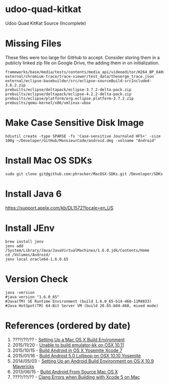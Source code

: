 # udoo-quad-kitkat
Udoo Quad KitKat Source (Incomplete)

# Missing Files

These files were too large for GitHub to accept. Consider storing them in a publicly linked zip file on Google Drive, the adding them in on initialization.

    frameworks/base/media/tests/contents/media_api/videoeditor/H264_BP_640x480_15fps_384kbps_60_0.mp4
    external/chromium-trace/trace-viewer/test_data/theverge_trace.json
    external/eclipse-basebuilder/src/eclipse-sourceBuild-srcIncluded-3.6.2.zip
    prebuilts/eclipse/deltapack/eclipse-3.7.2-delta-pack.zip
    prebuilts/eclipse/deltapack/eclipse-4.2.2-delta-pack.zip
    prebuilts/eclipse/platform/org.eclipse.platform-3.7.2.zip
    prebuilts/qemu-kernel/x86/vmlinux-vbox

# Make Case Sensitive Disk Image

    hdiutil create -type SPARSE -fs 'Case-sensitive Journaled HFS+' -size 100g ~/Developer/GitHub/MonsieurCode/android.dmg -volname "Android"

# Install Mac OS SDKs

    sudo git clone git@github.com:phracker/MacOSX-SDKs.git /Developer/SDKs

# Install Java 6

https://support.apple.com/kb/DL1572?locale=en_US

# Install JEnv

    brew install jenv
    jenv add /System/Library/Java/JavaVirtualMachines/1.6.0.jdk/Contents/Home
    cd /Volumes/Android/
    jenv local oracle64-1.6.0.65
    

# Version Check

    java -version
    #java version "1.6.0_65"
    #Java(TM) SE Runtime Environment (build 1.6.0_65-b14-468-11M4833)
    #Java HotSpot(TM) 64-Bit Server VM (build 20.65-b04-468, mixed mode)

# References (ordered by date)
1. ????/??/?? - [Setting Up a Mac OS X Build Environment](https://source.android.com/source/initializing.html#setting-up-a-mac-os-x-build-environment)
2. 2015/11/20 - [Unable to build emulator-kk on OSX 10.11
](https://bug623317.bugzilla.mozilla.org/show_bug.cgi?id=1228868)
2. 2015/10/15 - [Build Android in OS X Yosemite Xcode 7](https://github.com/sjitech/build-android-in-OS-X-Yosemite-Xcode-7)
3. 2015/01/16 - [Build Android 5.0 Lollipop on OSX 10.10 Yosemite](https://medium.com/@raminmahmoodi/build-android-5-0-lollipop-on-osx-10-10-yosemite-441bd00ee77a#.pqo9qtvsa)
4. 2014/05/03 - [Setting Up an Android Build Environment on OS X 10.9 Mavericks](http://forum.xda-developers.com/showthread.php?t=2510898) 
5. 2013/06/15 - [Build Android From Source Mac OS X](http://tryge.com/2013/06/15/build-android-from-source-macosx/)
6. ????/??/?? - [Clang Errors when Building with Xcode 5 on Mac](https://developer.mozilla.org/en-US/Firefox_OS/Building#clang_errors_when_building_with_Xcode_5_on_Mac)

